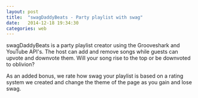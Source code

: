 ```yaml
---
layout: post
title:  "swagDaddyBeats - Party playlist with swag"
date:   2014-12-18 19:34:30
categories: web
---
```

swagDaddyBeats is a party playlist creator using the Grooveshark and YouTube API's. The host can add and remove songs while guests can upvote and downvote them. Will your song rise to the top or be downvoted to oblivion?

As an added bonus, we rate how swag your playlist is based on a rating system we created and change the theme of the page as you gain and lose swag.

